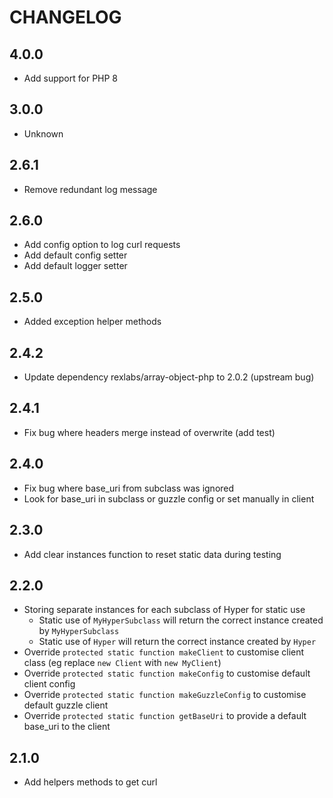 # CHANGELOG

## 4.0.0

- Add support for PHP 8

## 3.0.0

- Unknown

## 2.6.1

- Remove redundant log message

## 2.6.0

- Add config option to log curl requests
- Add default config setter
- Add default logger setter

## 2.5.0

 - Added exception helper methods

## 2.4.2

- Update dependency rexlabs/array-object-php to 2.0.2 (upstream bug)

## 2.4.1

- Fix bug where headers merge instead of overwrite (add test)

## 2.4.0

- Fix bug where base_uri from subclass was ignored
- Look for base_uri in subclass or guzzle config or set manually in client

## 2.3.0

- Add clear instances function to reset static data during testing

## 2.2.0

- Storing separate instances for each subclass of Hyper for static use
    - Static use of `MyHyperSubclass` will return the correct instance created by `MyHyperSubclass`
    - Static use of `Hyper` will return the correct instance created by `Hyper`
- Override `protected static function makeClient` to customise client class (eg replace `new Client` with `new MyClient`)
- Override `protected static function makeConfig` to customise default client config
- Override `protected static function makeGuzzleConfig` to customise default guzzle client
- Override `protected static function getBaseUri` to provide a default base_uri to the client

## 2.1.0

- Add helpers methods to get curl

